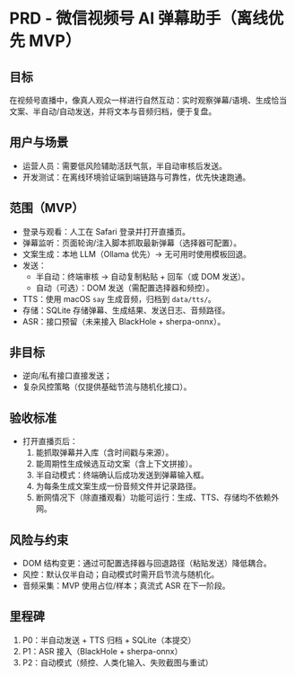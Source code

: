 # PRD - 微信视频号 AI 弹幕助手（离线优先 MVP）

## 目标
在视频号直播中，像真人观众一样进行自然互动：实时观察弹幕/语境、生成恰当文案、半自动/自动发送，并将文本与音频归档，便于复盘。

## 用户与场景
- 运营人员：需要低风险辅助活跃气氛，半自动审核后发送。
- 开发测试：在离线环境验证端到端链路与可靠性，优先快速跑通。

## 范围（MVP）
- 登录与观看：人工在 Safari 登录并打开直播页。
- 弹幕监听：页面轮询/注入脚本抓取最新弹幕（选择器可配置）。
- 文案生成：本地 LLM（Ollama 优先）→ 无可用时使用模板回退。
- 发送：
  - 半自动：终端审核 → 自动复制粘贴 + 回车（或 DOM 发送）。
  - 自动（可选）：DOM 发送（需配置选择器和频控）。
- TTS：使用 macOS `say` 生成音频，归档到 `data/tts/`。
- 存储：SQLite 存储弹幕、生成结果、发送日志、音频路径。
- ASR：接口预留（未来接入 BlackHole + sherpa-onnx）。

## 非目标
- 逆向/私有接口直接发送；
- 复杂风控策略（仅提供基础节流与随机化接口）。

## 验收标准
- 打开直播页后：
  1) 能抓取弹幕并入库（含时间戳与来源）。
  2) 能周期性生成候选互动文案（含上下文拼接）。
  3) 半自动模式：终端确认后成功发送到弹幕输入框。
  4) 为每条生成文案生成一份音频文件并记录路径。
  5) 断网情况下（除直播观看）功能可运行：生成、TTS、存储均不依赖外网。

## 风险与约束
- DOM 结构变更：通过可配置选择器与回退路径（粘贴发送）降低耦合。
- 风控：默认仅半自动；自动模式时需开启节流与随机化。
- 音频采集：MVP 使用占位/样本；真流式 ASR 在下一阶段。

## 里程碑
1. P0：半自动发送 + TTS 归档 + SQLite（本提交）
2. P1：ASR 接入（BlackHole + sherpa-onnx）
3. P2：自动模式（频控、人类化输入、失败截图与重试）

